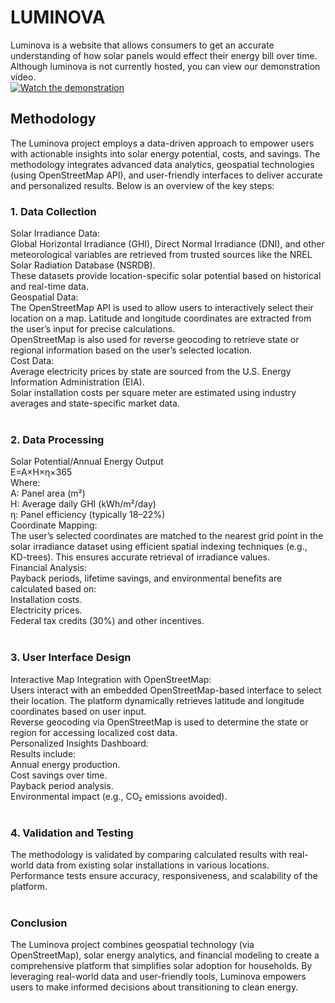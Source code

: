 # LUMINOVA 
Luminova is a website that allows consumers to get an accurate understanding of how solar panels would effect their energy bill over time.
<br>
Although luminova is not currently hosted, you can view our demonstration video.
<br>
[![Watch the demonstration](https://img.youtube.com/vi/fofvF-GdZUQ/0.jpg)](https://www.youtube.com/watch?v=fofvF-GdZUQ)

## Methodology
<span class="ui medium text">The Luminova project employs a data-driven approach to empower users with actionable
        insights into solar energy potential, costs, and savings. The methodology integrates advanced data analytics,
        geospatial technologies (using OpenStreetMap API), and user-friendly interfaces to deliver accurate and
        personalized results. Below is an overview of the key steps:</span>
    <div class="ui list">
        <div class="item">
            <h3>1. Data Collection</h3>
            <div class="ui bulleted list">
                <div class="item">
                    <span class="ui large text">Solar Irradiance Data:</span>
                    <div class="ui bulleted list">
                        <div class="item">
                            Global Horizontal Irradiance (GHI), Direct Normal Irradiance (DNI), and other meteorological
                            variables are retrieved from trusted sources like the NREL Solar Radiation Database (NSRDB).
                        </div>
                        <div class="item">
                            These datasets provide location-specific solar potential based on historical and real-time
                            data.
                        </div>
                    </div>
                </div>
                <div class="item">
                    <span class="ui large text">Geospatial Data:</span>
                    <div class="ui bulleted list">
                        <div class="item">
                            The OpenStreetMap API is used to allow users to interactively select their location on a
                            map. Latitude and longitude coordinates are extracted from the user’s input for precise
                            calculations.
                        </div>
                        <div class="item">
                            OpenStreetMap is also used for reverse geocoding to retrieve state or regional information
                            based on the user’s selected location.
                        </div>
                    </div>
                </div>
                <div class="item">
                    <span class="ui large text">Cost Data:</span>
                    <div class="ui bulleted list">
                        <div class="item">
                            Average electricity prices by state are sourced from the U.S. Energy Information
                            Administration (EIA).
                        </div>
                        <div class="item">
                            Solar installation costs per square meter are estimated using industry averages and
                            state-specific market data.
                        </div>
                    </div>
                </div>
            </div>
        </div>
        <br>
        <div class="item">
            <h3>2. Data Processing</h3>
            <div class="ui bulleted list">
                <div class="item">
                    <span class="ui large text">Solar Potential/Annual Energy Output</span>
                    <div class="ui bulleted list">
                        <div class="item">E=A×H×η×365</div>
                        <div class="item">
                            <span class="ui medium text">Where:</span>
                            <div class="ui bulleted list">
                                <div class="item">A: Panel area (m²)</div>
                                <div class="item">H: Average daily GHI (kWh/m²/day)</div>
                                <div class="item">η: Panel efficiency (typically 18–22%)</div>
                            </div>
                        </div>
                    </div>
                </div>
                <div class="item">
                    <span class="ui large text">Coordinate Mapping:</span>
                    <div class="ui bulleted list">
                        <div class="item">The user’s selected coordinates are matched to the nearest grid point in the
                            solar irradiance dataset using efficient spatial indexing techniques (e.g., KD-trees). This
                            ensures accurate retrieval of irradiance values.</div>
                    </div>
                </div>
                <div class="item">
                    <span class="ui large text">Financial Analysis:</span>
                    <div class="ui bulleted list">
                        <div class="item">
                            <span>Payback periods, lifetime savings, and environmental benefits are calculated based
                                on:</span>
                        </div>
                        <div class="ui bulleted list">
                            <div class="item">Installation costs.</div>
                            <div class="item">Electricity prices.</div>
                            <div class="item">Federal tax credits (30%) and other incentives.</div>
                        </div>
                    </div>
                </div>
            </div>
        </div>
        <br>
        <div class="item">
            <h3>3. User Interface Design</h3>
            <div class="ui bulleted list">
                <div class="item">
                    <span class="ui large text">Interactive Map Integration with OpenStreetMap:</span>
                    <div class="ui bulleted list">
                        <div class="item">Users interact with an embedded OpenStreetMap-based interface to select their
                            location. The platform dynamically retrieves latitude and longitude coordinates based on
                            user input.</div>
                        <div class="item">Reverse geocoding via OpenStreetMap is used to determine the state or region
                            for accessing localized cost data.</div>
                    </div>
                </div>
                <div class="item">
                    <span class="ui large text">Personalized Insights Dashboard:</span>
                    <div class="ui bulleted list">
                        <div class="item">
                            <span class="ui medium text">Results include:</span>
                        </div>
                        <div class="ui bulleted list">
                            <div class="item">Annual energy production.</div>
                            <div class="item">Cost savings over time.</div>
                            <div class="item">Payback period analysis.</div>
                            <div class="item">Environmental impact (e.g., CO₂ emissions avoided).</div>
                        </div>
                    </div>
                </div>
            </div>
        </div>
        <br>
        <div class="item">
            <h3> 4. Validation and Testing </h3>
            <div class="ui bulleted list">
                <div class="item">
                    The methodology is validated by comparing calculated results with real-world data from existing
                    solar installations in various locations.
                </div>
                <div class="item">
                    Performance tests ensure accuracy, responsiveness, and scalability of the platform.
                </div>
            </div>
        </div>
    </div>
    <br>
    <div class="row">
        <h3>Conclusion</h3>
    </div>
    <span class="ui medium text">The Luminova project combines geospatial technology (via OpenStreetMap), solar
        energy analytics, and financial modeling to create a comprehensive platform that simplifies solar adoption
        for households. By leveraging real-world data and user-friendly tools, Luminova empowers users to make
        informed decisions about transitioning to clean energy.
    </span>
